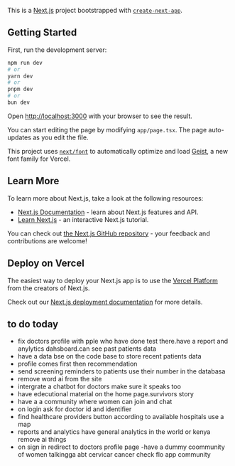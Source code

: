 This is a [Next.js](https://nextjs.org) project bootstrapped with [`create-next-app`](https://nextjs.org/docs/app/api-reference/cli/create-next-app).

## Getting Started

First, run the development server:

```bash
npm run dev
# or
yarn dev
# or
pnpm dev
# or
bun dev
```

Open [http://localhost:3000](http://localhost:3000) with your browser to see the result.

You can start editing the page by modifying `app/page.tsx`. The page auto-updates as you edit the file.

This project uses [`next/font`](https://nextjs.org/docs/app/building-your-application/optimizing/fonts) to automatically optimize and load [Geist](https://vercel.com/font), a new font family for Vercel.

## Learn More

To learn more about Next.js, take a look at the following resources:

- [Next.js Documentation](https://nextjs.org/docs) - learn about Next.js features and API.
- [Learn Next.js](https://nextjs.org/learn) - an interactive Next.js tutorial.

You can check out [the Next.js GitHub repository](https://github.com/vercel/next.js) - your feedback and contributions are welcome!

## Deploy on Vercel

The easiest way to deploy your Next.js app is to use the [Vercel Platform](https://vercel.com/new?utm_medium=default-template&filter=next.js&utm_source=create-next-app&utm_campaign=create-next-app-readme) from the creators of Next.js.

Check out our [Next.js deployment documentation](https://nextjs.org/docs/app/building-your-application/deploying) for more details.


## to do today
- fix doctors profile with pple who have done test there.have a report and anylytics dahsboard.can see past patients data
- have a data bse on the code base to store recent patients data
- profile comes first then recommendation
- send screening reminders to patients use their number in the databasa
- remove word ai from the site 
- intergrate a chatbot for doctors make sure it speaks too
- have edecutional material on the home page.survivors story
- have a a community where women can join and chat
- on login ask for doctor id and identifier
- find healthcare providers button according to available hospitals use a map
- reports and analytics have general analytics in the world or kenya remove ai things
- on sign in redirect to doctors profile page
-have a dummy coommunity of women talkingga abt cervicar cancer check flo app community
